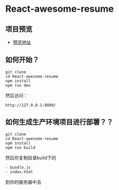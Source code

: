 # React-awesome-resume

项目预览
-------
- [预览地址](http://zhaojian.gotoip1.com/)


如何开始？
-------
```
git clone 
cd React-awesome-resume
npm install
npm run dev
```

然后访问：
```
http://127.0.0.1:8080/
```

如何生成生产环境项目进行部署？？
-------
```
git clone 
cd React-awesome-resume
npm install
npm run build

```

然后你复制目录build下的
```
- bundle.js
- index.html
```
到你的服务器中去